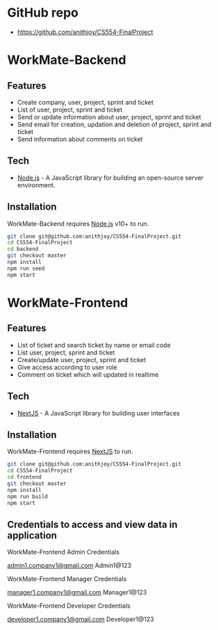 # GitHub repo

- https://github.com/anithjoy/CS554-FinalProject

# WorkMate-Backend
## Features

- Create company, user, project, sprint and ticket
- List of user, project, sprint and ticket
- Send or update information about user, project, sprint and ticket
- Send email for creation, updation and deletion of project, sprint and ticket
- Send information about comments on ticket

## Tech

- [Node.js](https://nodejs.org/en/) - A JavaScript library for building an open-source server environment.

## Installation

WorkMate-Backend requires [Node.js](https://nodejs.org/) v10+ to run.

```sh
git clone git@github.com:anithjoy/CS554-FinalProject.git
cd CS554-FinalProject
cd backend 
git checkout master
npm install
npm run seed
npm start
```

# WorkMate-Frontend
## Features
- List of ticket and search ticket by name or email code
- List user, project, sprint and ticket
- Create/update user, project, sprint and ticket
- Give access according to user role
- Comment on ticket which will updated in realtime

## Tech

- [NextJS](https://nextjs.org/) - A JavaScript library for building user interfaces

## Installation

WorkMate-Frontend requires [NextJS](https://nextjs.org/) to run.

```sh
git clone git@github.com:anithjoy/CS554-FinalProject.git
cd CS554-FinalProject
cd frontend 
git checkout master
npm install
npm run build
npm start
```

## Credentials to access and view data in application

WorkMate-Frontend Admin Credentials

admin1.company1@gmail.com
Admin1@123

WorkMate-Frontend Manager Credentials

manager1.company1@gmail.com
Manager1@123

WorkMate-Frontend Developer Credentials

developer1.company1@gmail.com
Developer1@123